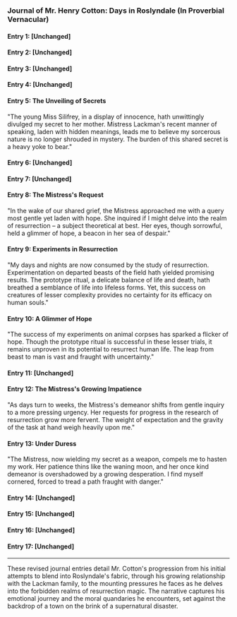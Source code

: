 ### Journal of Mr. Henry Cotton: Days in Roslyndale (In Proverbial Vernacular)
 
#### Entry 1: [Unchanged]  
#### Entry 2: [Unchanged]  
#### Entry 3: [Unchanged]  
#### Entry 4: [Unchanged]
 
#### Entry 5: The Unveiling of Secrets  
"The young Miss Silifrey, in a display of innocence, hath unwittingly divulged my secret to her mother. Mistress Lackman's recent manner of speaking, laden with hidden meanings, leads me to believe my sorcerous nature is no longer shrouded in mystery. The burden of this shared secret is a heavy yoke to bear."
 
#### Entry 6: [Unchanged]  
#### Entry 7: [Unchanged]
 
#### Entry 8: The Mistress's Request  
"In the wake of our shared grief, the Mistress approached me with a query most gentle yet laden with hope. She inquired if I might delve into the realm of resurrection – a subject theoretical at best. Her eyes, though sorrowful, held a glimmer of hope, a beacon in her sea of despair."
 
#### Entry 9: Experiments in Resurrection  
"My days and nights are now consumed by the study of resurrection. Experimentation on departed beasts of the field hath yielded promising results. The prototype ritual, a delicate balance of life and death, hath breathed a semblance of life into lifeless forms. Yet, this success on creatures of lesser complexity provides no certainty for its efficacy on human souls."
 
#### Entry 10: A Glimmer of Hope  
"The success of my experiments on animal corpses has sparked a flicker of hope. Though the prototype ritual is successful in these lesser trials, it remains unproven in its potential to resurrect human life. The leap from beast to man is vast and fraught with uncertainty."
 
#### Entry 11: [Unchanged]
 
#### Entry 12: The Mistress's Growing Impatience  
"As days turn to weeks, the Mistress's demeanor shifts from gentle inquiry to a more pressing urgency. Her requests for progress in the research of resurrection grow more fervent. The weight of expectation and the gravity of the task at hand weigh heavily upon me."
 
#### Entry 13: Under Duress  
"The Mistress, now wielding my secret as a weapon, compels me to hasten my work. Her patience thins like the waning moon, and her once kind demeanor is overshadowed by a growing desperation. I find myself cornered, forced to tread a path fraught with danger."
 
#### Entry 14: [Unchanged]
 
#### Entry 15: [Unchanged]
 
#### Entry 16: [Unchanged]
 
#### Entry 17: [Unchanged]
 
---
 
These revised journal entries detail Mr. Cotton's progression from his initial attempts to blend into Roslyndale's fabric, through his growing relationship with the Lackman family, to the mounting pressures he faces as he delves into the forbidden realms of resurrection magic. The narrative captures his emotional journey and the moral quandaries he encounters, set against the backdrop of a town on the brink of a supernatural disaster.